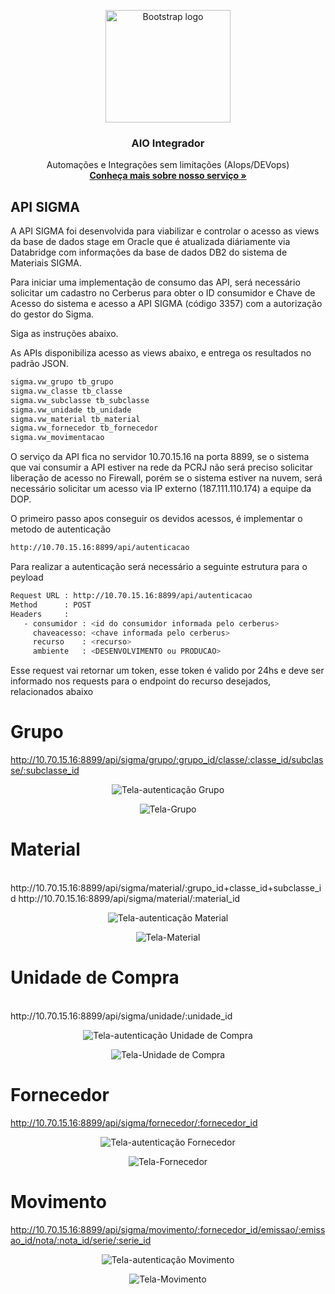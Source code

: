 <p align="center">
  <a href="https://onsac.com/">
    <img src="https://onsac.com/wp-content/uploads/2020/08/tl.png" alt="Bootstrap logo" width="200" height="180">
  </a>
</p>

<h3 align="center">AIO Integrador</h3>

<p align="center">
  Automações e Integrações sem limitações (AIops/DEVops)
  <br>
  <a href="https://onsac.com/"><strong>Conheça mais sobre nosso serviço »</strong></a>
  </p>
  
  
## API SIGMA

A API SIGMA foi desenvolvida para viabilizar e controlar o acesso as views da base de dados stage em Oracle que é atualizada diáriamente via Databridge com informações da base de dados DB2 do sistema de Materiais SIGMA.

Para iniciar uma implementação de consumo das API, será necessário solicitar um cadastro no Cerberus para obter o ID consumidor e Chave de Acesso do sistema e acesso a API SIGMA (código 3357) com a autorização do gestor do Sigma.

Siga as instruções abaixo. 

As APIs disponibiliza acesso as views abaixo, e entrega os resultados no padrão JSON.

```sh 
sigma.vw_grupo tb_grupo
sigma.vw_classe tb_classe
sigma.vw_subclasse tb_subclasse
sigma.vw_unidade tb_unidade
sigma.vw_material tb_material
sigma.vw_fornecedor tb_fornecedor
sigma.vw_movimentacao
```

O serviço da API fica no servidor 10.70.15.16 na porta 8899, se o sistema que vai consumir a API estiver na rede da PCRJ não será preciso solicitar liberação de acesso no Firewall, porém se o sistema estiver na nuvem, será necessário solicitar um acesso via IP externo (187.111.110.174) a equipe da DOP.

O primeiro passo apos conseguir os devidos acessos, é implementar o metodo de autenticação

```sh
http://10.70.15.16:8899/api/autenticacao
```

Para realizar a autenticação será necessário a seguinte estrutura para o peyload 

```sh
Request URL : http://10.70.15.16:8899/api/autenticacao 
Method      : POST
Headers     : 
   - consumidor : <id do consumidor informada pelo cerberus>
     chaveacesso: <chave informada pelo cerberus>
     recurso    : <recurso>
     ambiente   : <DESENVOLVIMENTO ou PRODUCAO>
```  
Esse request vai retornar um token, esse token é valido por 24hs e deve ser informado nos requests para o endpoint do recurso desejados, relacionados abaixo

# Grupo
http://10.70.15.16:8899/api/sigma/grupo/:grupo_id/classe/:classe_id/subclasse/:subclasse_id
<p align="center">
     <img src="https://github.com/onsac/APIs/blob/master/AutenticacaoGrupo.PNG" alt="Tela-autenticação Grupo" >
</p>

<p align="center">
     <img src="https://github.com/onsac/APIs/blob/master/Grupo.PNG" alt="Tela-Grupo" >
</p>

# Material
</br>
http://10.70.15.16:8899/api/sigma/material/:grupo_id+classe_id+subclasse_id
http://10.70.15.16:8899/api/sigma/material/:material_id
<p align="center">
     <img src="https://github.com/onsac/APIs/blob/master/AutenticacaoMaterial.PNG" alt="Tela-autenticação Material" >
</p>
<p align="center">
     <img src="https://github.com/onsac/APIs/blob/master/Material.PNG" alt="Tela-Material" >
</p>

# Unidade de Compra
</br>
http://10.70.15.16:8899/api/sigma/unidade/:unidade_id
<p align="center">
     <img src="https://github.com/onsac/APIs/blob/master/AutenticacaoUnidadeCompra.PNG" alt="Tela-autenticação Unidade de Compra" >
</p>

<p align="center">
     <img src="https://github.com/onsac/APIs/blob/master/UnidadeCompra.PNG" alt="Tela-Unidade de Compra" >
</p>

# Fornecedor

http://10.70.15.16:8899/api/sigma/fornecedor/:fornecedor_id
<p align="center">
     <img src="https://github.com/onsac/APIs/blob/master/AutenticacaoFornecedor.PNG" alt="Tela-autenticação Fornecedor" >
</p>
<p align="center">
     <img src="https://github.com/onsac/APIs/blob/master/Fornecedor.PNG" alt="Tela-Fornecedor" >
</p>

# Movimento

http://10.70.15.16:8899/api/sigma/movimento/:fornecedor_id/emissao/:emissao_id/nota/:nota_id/serie/:serie_id
<p align="center">
     <img src="https://github.com/onsac/APIs/blob/master/AutenticacaoMovimento.PNG" alt="Tela-autenticação Movimento" >
</p>

<p align="center">      
    <img src="https://github.com/onsac/APIs/blob/master/Movimento.PNG" alt="Tela-Movimento" >
</p>
